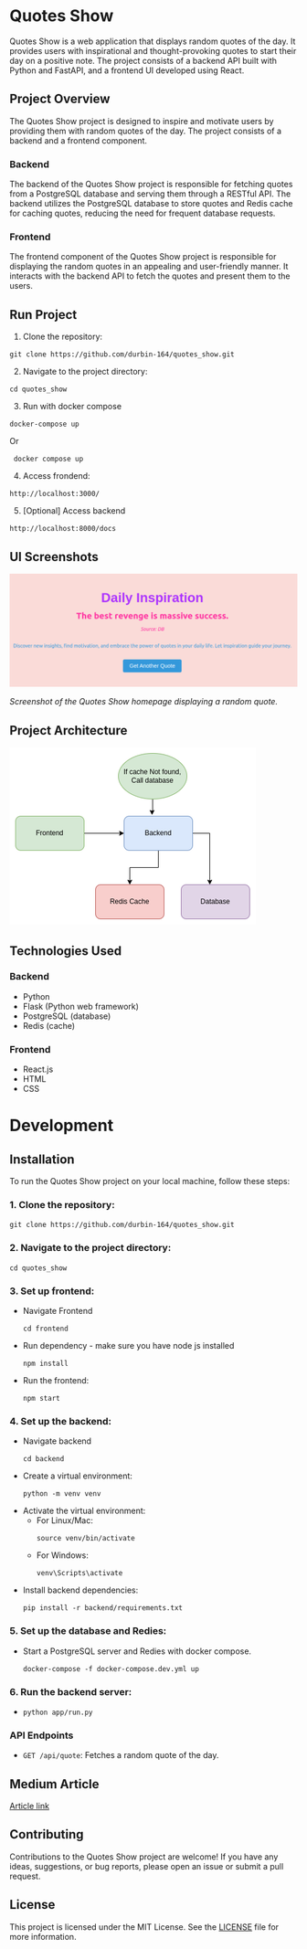 # Quotes Show

Quotes Show is a web application that displays random quotes of the day. It provides users with inspirational and thought-provoking quotes to start their day on a positive note. The project consists of a backend API built with Python and FastAPI, and a frontend UI developed using React.

## Project Overview

The Quotes Show project is designed to inspire and motivate users by providing them with random quotes of the day. The project consists of a backend and a frontend component.

### Backend
The backend of the Quotes Show project is responsible for fetching quotes from a PostgreSQL database and serving them through a RESTful API. The backend utilizes the PostgreSQL database to store quotes and Redis cache for caching quotes, reducing the need for frequent database requests.

### Frontend
The frontend component of the Quotes Show project is responsible for displaying the random quotes in an appealing and user-friendly manner. It interacts with the backend API to fetch the quotes and present them to the users.

## Run Project

1. Clone the repository:
```
git clone https://github.com/durbin-164/quotes_show.git
```

2. Navigate to the project directory:
```
cd quotes_show
```

3. Run with docker compose
```
docker-compose up
```
Or
```
 docker compose up
 ```

4. Access frondend:
```
http://localhost:3000/
```

5. [Optional] Access backend
```
http://localhost:8000/docs
```

## UI Screenshots

![Quotes Show Homepage](./images/daily_inspiration.png)

*Screenshot of the Quotes Show homepage displaying a random quote.*

## Project Architecture

![Project Architecture](./images/architecture.png)

## Technologies Used
### Backend
- Python
- Flask (Python web framework)
- PostgreSQL (database)
- Redis (cache)
### Frontend
- React.js
- HTML
- CSS


# Development 

## Installation

To run the Quotes Show project on your local machine, follow these steps:

### 1. Clone the repository:
```
git clone https://github.com/durbin-164/quotes_show.git
```

### 2. Navigate to the project directory:
```
cd quotes_show
```

### 3. Set up frontend:
- Navigate Frontend
    ```
    cd frontend
    ```
- Run dependency - make sure you have node js installed
    ```
    npm install
    ```

- Run the frontend:
    ```
    npm start
    ```


### 4. Set up the backend:
- Navigate backend
    ```
    cd backend
    ```
- Create a virtual environment:
  ```
  python -m venv venv
  ```
- Activate the virtual environment:
  - For Linux/Mac:
    ```
    source venv/bin/activate
    ```
  - For Windows:
    ```
    venv\Scripts\activate
    ```
- Install backend dependencies:
  ```
  pip install -r backend/requirements.txt
  ```

### 5. Set up the database and Redies:
- Start a PostgreSQL server and Redies with docker compose.
    ```
    docker-compose -f docker-compose.dev.yml up
    ```

### 6. Run the backend server:
  - 
    ```
    python app/run.py
    ```

### API Endpoints

- `GET /api/quote`: Fetches a random quote of the day.

## Medium Article

[Article link](https://medium.com/@masud.educations/building-quotes-show-a-web-application-for-daily-inspiration-1369dcedd8c7)

## Contributing

Contributions to the Quotes Show project are welcome! If you have any ideas, suggestions, or bug reports, please open an issue or submit a pull request.

## License

This project is licensed under the MIT License. See the [LICENSE](LICENSE) file for more information.

